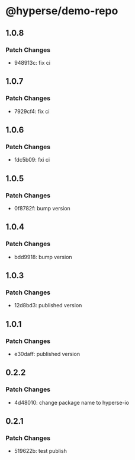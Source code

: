 # @hyperse/demo-repo

## 1.0.8

### Patch Changes

- 948913c: fix ci

## 1.0.7

### Patch Changes

- 7929cf4: fix ci

## 1.0.6

### Patch Changes

- fdc5b09: fxi ci

## 1.0.5

### Patch Changes

- 0f8782f: bump version

## 1.0.4

### Patch Changes

- bdd9918: bump version

## 1.0.3

### Patch Changes

- 12d8bd3: published version

## 1.0.1

### Patch Changes

- e30daff: published version

## 0.2.2

### Patch Changes

- 4d48010: change package name to hyperse-io

## 0.2.1

### Patch Changes

- 519622b: test publish
